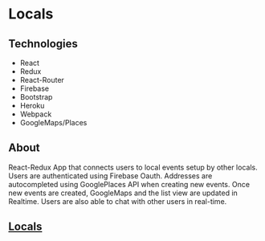 # Locals 

## Technologies
* React
* Redux
* React-Router
* Firebase
* Bootstrap
* Heroku
* Webpack
* GoogleMaps/Places

## About
React-Redux App that connects users to local events setup by other locals. Users are authenticated using Firebase Oauth. Addresses are autocompleted using GooglePlaces API when creating new events. Once new events are created, GoogleMaps and the list view are updated in Realtime. Users are also able to chat with other users in real-time.

## [Locals](https://join-locals.herokuapp.com/)


